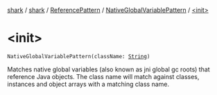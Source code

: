 [shark](../../../index.md) / [shark](../../index.md) / [ReferencePattern](../index.md) / [NativeGlobalVariablePattern](index.md) / [&lt;init&gt;](./-init-.md)

# &lt;init&gt;

`NativeGlobalVariablePattern(className: `[`String`](https://kotlinlang.org/api/latest/jvm/stdlib/kotlin/-string/index.html)`)`

Matches native global variables (also known as jni global gc roots) that reference
Java objects. The class name will match against classes, instances and object arrays with
a matching class name.

